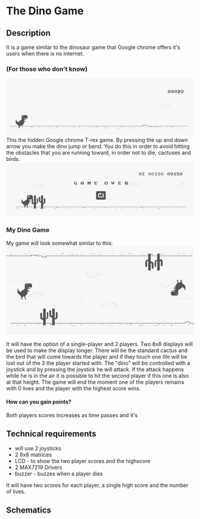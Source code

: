 # The Dino Game
## Description
It is a game similar to the dinosaur game that Google chrome offers it's users when there is no internet.

### (For those who don't know)
![t-rex game](https://github.com/ToniBiro/Robotics/blob/master/Matrix%20game/trex.png?raw=true)
This the hidden Google chrome T-rex game. By pressing the up and down arrow you make the dino jump or bend. You do this in order to avoid hitting the obstacles that you are running toward, in order not to die, cactuses and birds.
![t-rex game](https://github.com/ToniBiro/Robotics/blob/master/Matrix%20game/deadtrex.png?raw=true)

### My Dino Game

My game will look somewhat similar to this:
![t-rex game](https://github.com/ToniBiro/Robotics/blob/master/Matrix%20game/mytrex.png?raw=true)

It will have the option of a single-player and 2 players. Two 8x8 displays will be used to make the display longer. There will be the standard cactus and the bird that will come towards the player and if they touch one life will be lost out of the 3 the player started with.
The "dino" will be controlled with a joystick and by pressing the joystick he will attack. If the attack happens while he is in the air it is possible to hit the second player if this one is also at that height.
The game will end the moment one of the players remains with 0 lives and the player with the highest score wins.

#### How can you gain points?
Both players scores increases as time passes and it's  

## Technical requirements
- will use 2 joysticks
- 2 8x8 matrices
- LCD - to show the two player scores and the highscore
- 2 MAX7219 Drivers
- buzzer - buzzes when a player dies

It will have two scores for each player, a single high score and the number of lives.

## Schematics
